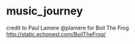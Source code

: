 # music_journey
credit to Paul Lamere @plamere for Boil The Frog http://static.echonest.com/BoilTheFrog/
